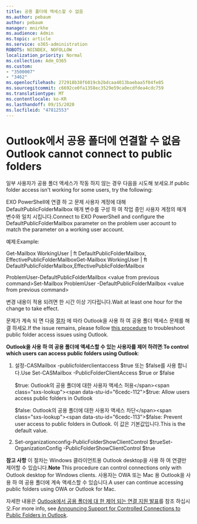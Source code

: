 ```yaml
---
title: 공용 폴더에 액세스할 수 없음
ms.author: pebaum
author: pebaum
manager: mnirkhe
ms.audience: Admin
ms.topic: article
ms.service: o365-administration
ROBOTS: NOINDEX, NOFOLLOW
localization_priority: Normal
ms.collection: Adm_O365
ms.custom:
- "3500007"
- "3462"
ms.openlocfilehash: 272918b38f6019cb2bdcaa4013baebaa5f04fe85
ms.sourcegitcommit: c6692ce0fa1358ec3529e59ca0ecdfdea4cdc759
ms.translationtype: MT
ms.contentlocale: ko-KR
ms.lasthandoff: 09/15/2020
ms.locfileid: "47812553"
---
```

# <a name="outlook-cannot-connect-to-public-folders"></a><span data-ttu-id="6cedc-102">Outlook에서 공용 폴더에 연결할 수 없음</span><span class="sxs-lookup"><span data-stu-id="6cedc-102">Outlook cannot connect to public folders</span></span>

<span data-ttu-id="6cedc-103">일부 사용자가 공용 폴더 액세스가 작동 하지 않는 경우 다음을 시도해 보세요.</span><span class="sxs-lookup"><span data-stu-id="6cedc-103">If public folder access isn't working for some users, try the following:</span></span>

<span data-ttu-id="6cedc-104">EXO PowerShell에 연결 하 고 문제 사용자 계정에 대해 DefaultPublicFolderMailbox 매개 변수를 구성 하 여 작업 중인 사용자 계정의 매개 변수와 일치 시킵니다.</span><span class="sxs-lookup"><span data-stu-id="6cedc-104">Connect to EXO PowerShell and configure the DefaultPublicFolderMailbox parameter on the problem user account to match the parameter on a working user account.</span></span>

<span data-ttu-id="6cedc-105">예제:</span><span class="sxs-lookup"><span data-stu-id="6cedc-105">Example:</span></span>

<span data-ttu-id="6cedc-106">Get-Mailbox WorkingUser | ft DefaultPublicFolderMailbox, EffectivePublicFolderMailbox</span><span class="sxs-lookup"><span data-stu-id="6cedc-106">Get-Mailbox WorkingUser | ft DefaultPublicFolderMailbox,EffectivePublicFolderMailbox</span></span>

<span data-ttu-id="6cedc-107">ProblemUser-DefaultPublicFolderMailbox \<value from previous command></span><span class="sxs-lookup"><span data-stu-id="6cedc-107">Set-Mailbox ProblemUser -DefaultPublicFolderMailbox \<value from previous command></span></span>

<span data-ttu-id="6cedc-108">변경 내용이 적용 되려면 한 시간 이상 기다립니다.</span><span class="sxs-lookup"><span data-stu-id="6cedc-108">Wait at least one hour for the change to take effect.</span></span>

<span data-ttu-id="6cedc-109">문제가 계속 되 면 다음 [절차](https://aka.ms/pfcte) 에 따라 Outlook을 사용 하 여 공용 폴더 액세스 문제를 해결 하세요.</span><span class="sxs-lookup"><span data-stu-id="6cedc-109">If the issue remains, please follow [this procedure](https://aka.ms/pfcte) to troubleshoot public folder access issues using Outlook.</span></span>
 
<span data-ttu-id="6cedc-110">**Outlook을 사용 하 여 공용 폴더에 액세스할 수 있는 사용자를 제어 하려면**:</span><span class="sxs-lookup"><span data-stu-id="6cedc-110">**To control which users can access public folders using Outlook**:</span></span>

1.  <span data-ttu-id="6cedc-111">설정-CASMailbox <mailboxname> -publicfolderclientaccess $true 또는 $false를 사용 합니다.</span><span class="sxs-lookup"><span data-stu-id="6cedc-111">Use Set-CASMailbox <mailboxname> -PublicFolderClientAccess $true or $false</span></span>  
      
    <span data-ttu-id="6cedc-112">$true: Outlook의 공용 폴더에 대한 사용자 액세스 허용</span><span class="sxs-lookup"><span data-stu-id="6cedc-112">$true: Allow users access public folders in Outlook</span></span>  
      
    <span data-ttu-id="6cedc-113">$false: Outlook의 공용 폴더에 대한 사용자 액세스 차단</span><span class="sxs-lookup"><span data-stu-id="6cedc-113">$false: Prevent user access to public folders in Outlook.</span></span> <span data-ttu-id="6cedc-114">이 값은 기본값입니다.</span><span class="sxs-lookup"><span data-stu-id="6cedc-114">This is the default value.</span></span>  
        
2.  <span data-ttu-id="6cedc-115">Set-organizationconfig-PublicFolderShowClientControl $true</span><span class="sxs-lookup"><span data-stu-id="6cedc-115">Set-OrganizationConfig -PublicFolderShowClientControl $true</span></span>   
      
<span data-ttu-id="6cedc-116">**참고 사항** 이 절차는 Windows 클라이언트용 Outlook desktop을 사용 하 여 연결만 제어할 수 있습니다.</span><span class="sxs-lookup"><span data-stu-id="6cedc-116">**Note** This procedure can control connections only with Outlook desktop for Windows clients.</span></span> <span data-ttu-id="6cedc-117">사용자는 OWA 또는 Mac 용 Outlook을 사용 하 여 공용 폴더에 계속 액세스할 수 있습니다.</span><span class="sxs-lookup"><span data-stu-id="6cedc-117">A user can continue accessing public folders using OWA or Outlook for Mac.</span></span>
 
<span data-ttu-id="6cedc-118">자세한 내용은 [Outlook에서 공용 폴더에 대 한 제어 되는 연결 지원 발표](https://aka.ms/controlpf)를 참조 하십시오.</span><span class="sxs-lookup"><span data-stu-id="6cedc-118">For more info, see [Announcing Support for Controlled Connections to Public Folders in Outlook](https://aka.ms/controlpf).</span></span>